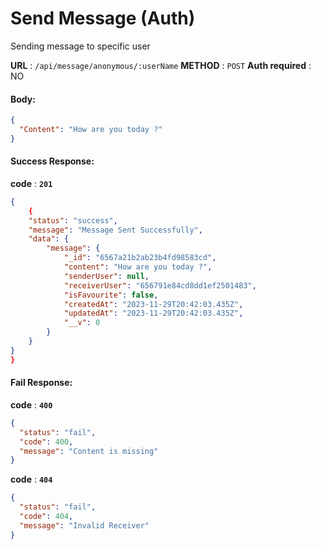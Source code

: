 # Send Message (Auth)

Sending message to specific user

**URL** : `/api/message/anonymous/:userName`
**METHOD** : `POST`
**Auth required** : NO

#### Body:

```json
{
  "Content": "How are you today ?"
}
```

#### Success Response:

**code** : **`201`**

```Json
{
    {
    "status": "success",
    "message": "Message Sent Successfully",
    "data": {
        "message": {
            "_id": "6567a21b2ab23b4fd98583cd",
            "content": "How are you today ?",
            "senderUser": null,
            "receiverUser": "656791e84cd8dd1ef2501483",
            "isFavourite": false,
            "createdAt": "2023-11-29T20:42:03.435Z",
            "updatedAt": "2023-11-29T20:42:03.435Z",
            "__v": 0
        }
    }
}
}
```

#### Fail Response:

**code** : **`400`**

```json
{
  "status": "fail",
  "code": 400,
  "message": "Content is missing"
}
```

**code** : **`404`**

```json
{
  "status": "fail",
  "code": 404,
  "message": "Invalid Receiver"
}
```
